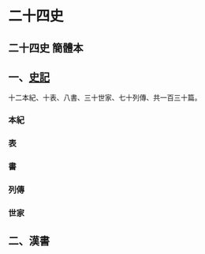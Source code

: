 # 二十四史

二十四史 簡體本
---

## 一、[史記](./s史記.md)

十二本紀、十表、八書、三十世家、七十列傳、共一百三十篇。

### 本紀

### 表

### 書

### 列傳

### 世家



## 二、漢書

